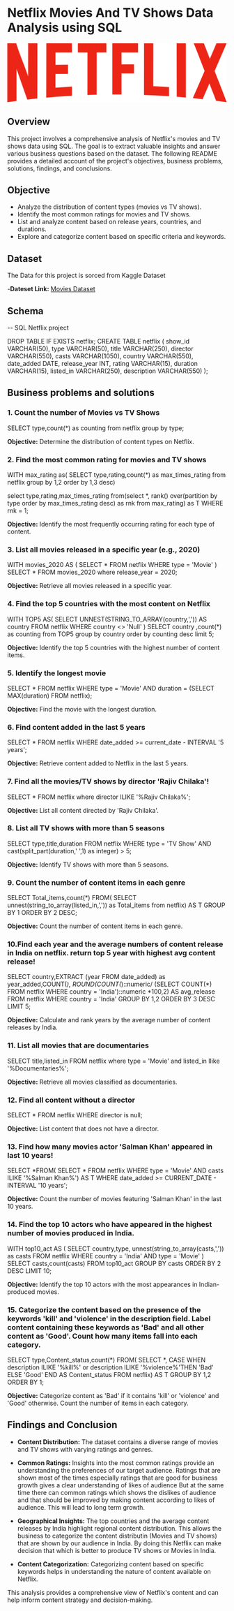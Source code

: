 # Netflix Movies And TV Shows Data Analysis using SQL


![Netflix Logo](https://github.com/arshitsharmaa/netflix_sql_project/blob/main/netflix-seeklogo.png)

## Overview
This project involves a comprehensive analysis of Netflix's movies and TV shows data using SQL. The goal is to extract valuable insights and answer various business questions based on the dataset. The following README provides a detailed account of the project's objectives, business problems, solutions, findings, and conclusions.

## Objective

- Analyze the distribution of content types (movies vs TV shows).
- Identify the most common ratings for movies and TV shows.
- List and analyze content based on release years, countries, and durations.
- Explore and categorize content based on specific criteria and keywords.

## Dataset

The Data for this project is sorced from Kaggle Dataset

-**Dateset Link:** [Movies Dataset](https://www.kaggle.com/datasets/shivamb/netflix-shows?resource=download)

## Schema

-- SQL Netflix project

DROP TABLE IF EXISTS netflix;
CREATE TABLE netflix
(
  show_id VARCHAR(50),
  type VARCHAR(50),
  title VARCHAR(250),
  director VARCHAR(550),
  casts VARCHAR(1050),
  country VARCHAR(550),
  date_added DATE,
  release_year INT,
  rating VARCHAR(15),
  duration VARCHAR(15),
  listed_in VARCHAR(250),
  description VARCHAR(550)
);

## Business problems and solutions

### 1. Count the number of Movies vs TV Shows

SELECT type,count(*) as counting 
from netflix
group by type;

**Objective:** Determine the distribution of content types on Netflix.

### 2. Find the most common rating for movies and TV shows

WITH max_rating as(
SELECT type,rating,count(*) as max_times_rating
from netflix
group by 1,2
order by 1,3 desc)

select type,rating,max_times_rating from(select *,
rank() over(partition by type order by max_times_rating desc) as rnk
from max_rating) as T
WHERE rnk = 1;

**Objective:** Identify the most frequently occurring rating for each type of content.


### 3. List all movies released in a specific year (e.g., 2020)

WITH movies_2020 AS (
SELECT * FROM netflix
WHERE type = 'Movie'
)
SELECT * FROM movies_2020
where release_year = 2020;

**Objective:** Retrieve all movies released in a specific year.

### 4. Find the top 5 countries with the most content on Netflix

WITH TOP5 AS(
SELECT UNNEST(STRING_TO_ARRAY(country,',')) AS country
FROM netflix
WHERE country <> 'Null'
)
SELECT country ,count(*) as counting from TOP5
group by country
order by counting desc
limit 5;

**Objective:** Identify the top 5 countries with the highest number of content items.


### 5. Identify the longest movie

SELECT * FROM netflix
WHERE type = 'Movie'
AND duration = (SELECT MAX(duration) FROM netflix);

**Objective:** Find the movie with the longest duration.


### 6. Find content added in the last 5 years
SELECT * FROM netflix
WHERE date_added >= current_date - INTERVAL '5 years';

**Objective:** Retrieve content added to Netflix in the last 5 years.

### 7. Find all the movies/TV shows by director 'Rajiv Chilaka'!

SELECT * FROM netflix
where director ILIKE '%Rajiv Chilaka%';

**Objective:** List all content directed by 'Rajiv Chilaka'.

### 8. List all TV shows with more than 5 seasons

SELECT type,title,duration FROM netflix
WHERE type = 'TV Show'
AND cast(split_part(duration,' ',1) as integer) > 5;

**Objective:** Identify TV shows with more than 5 seasons.

### 9. Count the number of content items in each genre

SELECT Total_items,count(*) FROM(
SELECT unnest(string_to_array(listed_in,',')) as Total_items
from netflix) AS T
GROUP BY 1
ORDER BY 2 DESC;

**Objective:** Count the number of content items in each genre.

### 10.Find each year and the average numbers of content release in India on netflix. return top 5 year with highest avg content release!

SELECT country,EXTRACT (year FROM date_added) as year_added,COUNT(*),
ROUND(COUNT(*)::numeric/ (SELECT COUNT(*) FROM netflix WHERE country = 'India')::numeric *100,2) AS avg_release FROM netflix
WHERE country = 'India'
GROUP BY 1,2
ORDER BY 3 DESC
LIMIT 5;

**Objective:** Calculate and rank years by the average number of content releases by India.

### 11. List all movies that are documentaries

SELECT title,listed_in FROM netflix
where type = 'Movie' and listed_in Ilike '%Documentaries%';

**Objective:** Retrieve all movies classified as documentaries.

### 12. Find all content without a director

SELECT * FROM netflix
WHERE director is null;

**Objective:** List content that does not have a director.

### 13. Find how many movies actor 'Salman Khan' appeared in last 10 years!

SELECT *FROM(
SELECT * FROM netflix
WHERE type = 'Movie'
AND casts ILIKE '%Salman Khan%') AS T
WHERE date_added >= CURRENT_DATE - INTERVAL '10 years';

**Objective:** Count the number of movies featuring 'Salman Khan' in the last 10 years.

### 14. Find the top 10 actors who have appeared in the highest number of movies produced in India.

WITH top10_act AS (
SELECT country,type,
unnest(string_to_array(casts,',')) as casts FROM netflix
WHERE country = 'India' AND type = 'Movie'
)
SELECT casts,count(casts) FROM top10_act
GROUP BY casts
ORDER BY 2 DESC
LIMIT 10;

**Objective:** Identify the top 10 actors with the most appearances in Indian-produced movies.

### 15. Categorize the content based on the presence of the keywords 'kill' and 'violence' in  the description field. Label content containing these keywords as 'Bad' and all other content as 'Good'. Count how many items fall into each category.

SELECT type,Content_status,count(*) FROM(
SELECT *,
 CASE WHEN description ILIKE '%kill%' or 
           description ILIKE '%violence%'THEN 'Bad'
	  ELSE 'Good' END AS Content_status
FROM netflix) AS T
GROUP BY 1,2
ORDER BY 1;

**Objective:** Categorize content as 'Bad' if it contains 'kill' or 'violence' and 'Good' otherwise. Count the number of items in each category.


## Findings and Conclusion

- **Content Distribution:** The dataset contains a diverse range of movies and TV shows with varying ratings and genres.

- **Common Ratings:** Insights into the most common ratings provide an understanding the preferences of our target audience. Ratings that are shown most of the times especially ratings that are good for business growth gives a clear understanding of likes of audience But at the same time there can common ratings which shows the dislikes of audience and that should be improved by making content according to likes of audience. This will lead to long term growth.

- **Geographical Insights:** The top countries and the average content releases by India highlight regional content distribution. This allows the business to categorize the content distributin (Movies and TV shows) that are shown by our audience in India. By doing this Netflix can make decision that which is better to produce TV shows or Movies in India.
 
- **Content Categorization:** Categorizing content based on specific keywords helps in understanding the nature of content available on Netflix.

This analysis provides a comprehensive view of Netflix's content and can help inform content strategy and decision-making.
